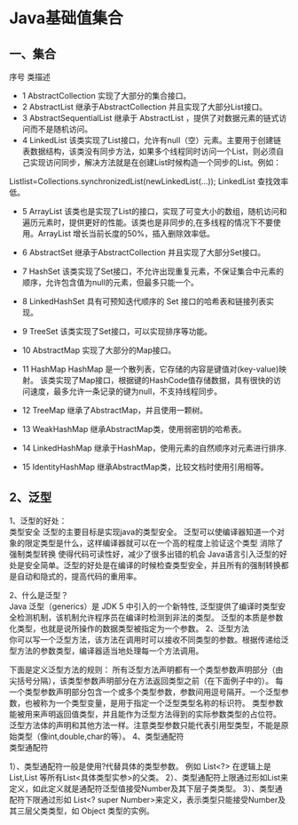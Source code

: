 # Java基础值集合

## 一、集合
序号	类描述
- 1	AbstractCollection 
实现了大部分的集合接口。
- 2	AbstractList 
继承于AbstractCollection 并且实现了大部分List接口。
- 3	AbstractSequentialList 
继承于 AbstractList ，提供了对数据元素的链式访问而不是随机访问。
- 4	LinkedList
该类实现了List接口，允许有null（空）元素。主要用于创建链表数据结构，该类没有同步方法，如果多个线程同时访问一个List，则必须自己实现访问同步，解决方法就是在创建List时候构造一个同步的List。例如：

Listlist=Collections.synchronizedList(newLinkedList(...));
LinkedList 查找效率低。

- 5	ArrayList
该类也是实现了List的接口，实现了可变大小的数组，随机访问和遍历元素时，提供更好的性能。该类也是非同步的,在多线程的情况下不要使用。ArrayList 增长当前长度的50%，插入删除效率低。

- 6	AbstractSet 
继承于AbstractCollection 并且实现了大部分Set接口。
- 7	HashSet
该类实现了Set接口，不允许出现重复元素，不保证集合中元素的顺序，允许包含值为null的元素，但最多只能一个。

- 8	LinkedHashSet
具有可预知迭代顺序的 Set 接口的哈希表和链接列表实现。
- 9	TreeSet
该类实现了Set接口，可以实现排序等功能。

- 10	AbstractMap 
实现了大部分的Map接口。
- 11	HashMap 
HashMap 是一个散列表，它存储的内容是键值对(key-value)映射。
该类实现了Map接口，根据键的HashCode值存储数据，具有很快的访问速度，最多允许一条记录的键为null，不支持线程同步。
- 12	TreeMap 
继承了AbstractMap，并且使用一颗树。
- 13	WeakHashMap 
继承AbstractMap类，使用弱密钥的哈希表。
- 14	LinkedHashMap 
继承于HashMap，使用元素的自然顺序对元素进行排序.
- 15	IdentityHashMap 
继承AbstractMap类，比较文档时使用引用相等。

## 2、泛型
1、泛型的好处：  
类型安全 泛型的主要目标是实现java的类型安全。 泛型可以使编译器知道一个对象的限定类型是什么，这样编译器就可以在一个高的程度上验证这个类型
消除了强制类型转换 使得代码可读性好，减少了很多出错的机会
Java语言引入泛型的好处是安全简单。泛型的好处是在编译的时候检查类型安全，并且所有的强制转换都是自动和隐式的，提高代码的重用率。

2、什么是泛型？  
Java 泛型（generics）是 JDK 5 中引入的一个新特性, 泛型提供了编译时类型安全检测机制，该机制允许程序员在编译时检测到非法的类型。
泛型的本质是参数化类型，也就是说所操作的数据类型被指定为一个参数。
2、泛型方法  
你可以写一个泛型方法，该方法在调用时可以接收不同类型的参数。根据传递给泛型方法的参数类型，编译器适当地处理每一个方法调用。

下面是定义泛型方法的规则：
所有泛型方法声明都有一个类型参数声明部分（由尖括号分隔），该类型参数声明部分在方法返回类型之前（在下面例子中的<E>）。
每一个类型参数声明部分包含一个或多个类型参数，参数间用逗号隔开。一个泛型参数，也被称为一个类型变量，是用于指定一个泛型类型名称的标识符。
类型参数能被用来声明返回值类型，并且能作为泛型方法得到的实际参数类型的占位符。
泛型方法体的声明和其他方法一样。注意类型参数只能代表引用型类型，不能是原始类型（像int,double,char的等）。
4、类型通配符  
类型通配符

1）、类型通配符一般是使用?代替具体的类型参数。
例如 List<?> 在逻辑上是List<String>,List<Integer> 等所有List<具体类型实参>的父类。
2）、类型通配符上限通过形如List来定义，如此定义就是通配符泛型值接受Number及其下层子类类型。
3）、类型通配符下限通过形如 List<? super Number>来定义，表示类型只能接受Number及其三层父类类型，如 Object 类型的实例。



